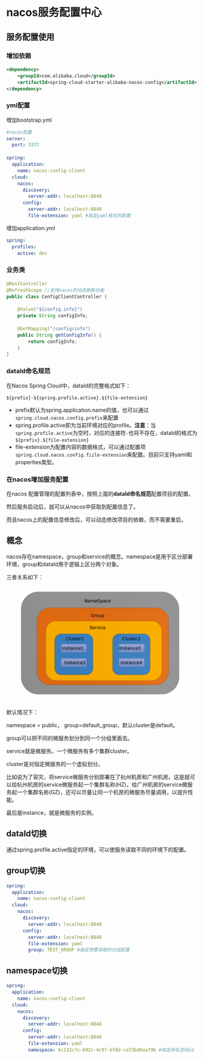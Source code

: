 # nacos服务配置中心

## 服务配置使用

### 增加依赖

```xml
<dependency>
    <groupId>com.alibaba.cloud</groupId>
    <artifactId>spring-cloud-starter-alibaba-nacos-config</artifactId>
</dependency>
```



### yml配置

增加bootstrap.yml

```yml
#nacos配置
server:
  port: 3377

spring:
  application:
    name: nacos-config-client
  cloud:
    nacos:
      discovery:
        server-addr: localhost:8848
      config:
        server-addr: localhost:8848
        file-extension: yaml #指定yaml格式的配置
```



增加application.yml

```yml
spring:
  profiles:
    active: dev
```



### 业务类

```java
@RestController
@RefreshScope //支持nacos的动态刷新功能
public class ConfigClientController {

    @Value("${config.info}")
    private String configInfo;

    @GetMapping("/config/info")
    public String getConfigInfo() {
        return configInfo;
    }
}
```



### dataId命名规范

在Nacos Spring Cloud中，dataId的完整格式如下：

```
${prefix}-${spring.profile.active}.${file-extension}
```

- prefix默认为spring.application.name的值，也可以通过`spring.cloud.nacos.config.prefix`来配置
- spring.profile.active即为当前环境对应的profile。**注意**：当`spring.profile.active`为空时，对应的连接符`-`也将不存在，dataId的格式为`${prefix}.${file-extension}`
- file-extension为配置内容的数据格式，可以通过配置项`spring.cloud.nacos.config.fiile-extension`来配置。目前只支持yaml和properties类型。



### 在nacos增加服务配置

在nacos 配置管理的配置列表中，按照上面的**dataId命名规范**配置项目的配置。

然后服务启动后，就可以从nacos中获取到配置信息了。

而且nacos上的配置信息修改后，可以动态修改项目的依赖，而不需要重启。



## 概念

nacos存在namespace，group和service的概念。namespace是用于区分部署环境，group和dataId用于逻辑上区分两个对象。

三者关系如下：

![](./img/image-20210119210901467.png)

默认情况下：

namespace = public， group=default_group，默认cluster是default。



group可以把不同的微服务划分到同一个分组里面去。

service就是微服务。一个微服务有多个集群cluster。

cluster是对指定微服务的一个虚拟划分。

比如说为了容灾，将service微服务分别部署在了杭州机房和广州机房。这是就可以给杭州机房的service微服务起一个集群名称(HZ)，给广州机房的service微服务起一个集群名称(GZ)，还可以尽量让同一个机房的微服务尽量调用，以提升性能。

最后是instance，就是微服务的实例。



## dataId切换

通过spring.profile.active指定的环境，可以使服务读取不同的环境下的配置。



## group切换

```yml
spring:
  application:
    name: nacos-config-client
  cloud:
    nacos:
      discovery:
        server-addr: localhost:8848
      config:
        server-addr: localhost:8848
        file-extension: yaml
        group: TEST_GROUP #指定想要读取的分组配置
```



## namespace切换

```yml
spring:
  application:
    name: nacos-config-client
  cloud:
    nacos:
      discovery:
        server-addr: localhost:8848
      config:
        server-addr: localhost:8848
        file-extension: yaml
        namespace: 6c132c7c-602c-4c97-bf8d-cef3bd6aa79b #指定命名空间id
```

